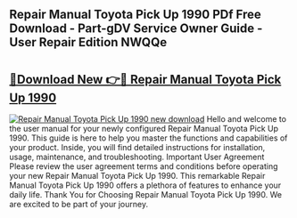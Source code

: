 ## Repair Manual Toyota Pick Up 1990 PDf Free Download - Part-gDV Service Owner Guide - User Repair Edition NWQQe

# <h2><a href="http://bc46295.oget.top/?id=Repair+Manual+Toyota+Pick+Up+1990">🔗Download New 👉🔴 Repair Manual Toyota Pick Up 1990</a></h2>

[![Repair Manual Toyota Pick Up 1990 new download](https://i.imgur.com/5g1atiW.png)](http://bc46295.oget.top/?id=Repair+Manual+Toyota+Pick+Up+1990)
Hello and welcome to the user manual for your newly configured Repair Manual Toyota Pick Up 1990. This guide is here to help you master the functions and capabilities of your product. Inside, you will find detailed instructions for installation, usage, maintenance, and troubleshooting. Important User Agreement Please review the user agreement terms and conditions before operating your new Repair Manual Toyota Pick Up 1990. This remarkable Repair Manual Toyota Pick Up 1990 offers a plethora of features to enhance your daily life. Thank You for Choosing Repair Manual Toyota Pick Up 1990. We are excited to be part of your journey.
